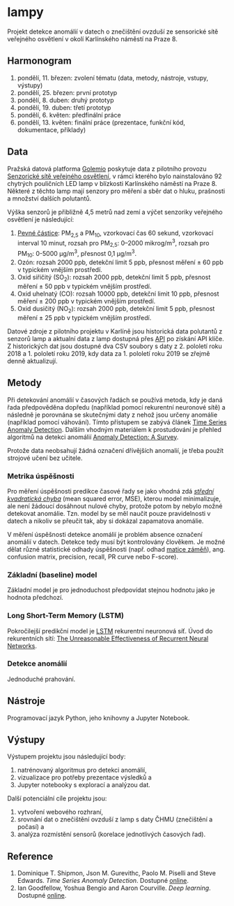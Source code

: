 # lampy

Projekt detekce anomálií v datech o znečištění ovzduší ze sensorické sítě
veřejného osvětlení v okolí Karlínského náměstí na Praze 8.

## Harmonogram

1. pondělí, 11. březen: zvolení tématu (data, metody, nástroje, vstupy, výstupy)
2. pondělí, 25. březen: první prototyp
3. pondělí, 8. duben: druhý prototyp
4. pondělí, 19. duben: třetí prototyp
5. pondělí, 6. květen: předfinální práce
6. pondělí, 13. květen: finální práce (prezentace, funkční kód, dokumentace, příklady)

## Data

Pražská datová platforma [Golemio][golemio] poskytuje data z pilotního provozu
[Senzorické sítě veřejného osvětlení][senzoricka_sit_verejneho_osvetleni],
v rámci kterého bylo nainstalováno 92 chytrých pouličních LED lamp v blízkosti
Karlínského náměstí na Praze 8. Některé z těchto lamp mají senzory pro měření a
sběr dat o hluku, prašnosti a množství dalších polutantů.

Výška senzorů je přibližně 4,5 metrů nad zemí a výčet senzoriky veřejného osvětlení je následující:

1. [Pevné částice][pevne_castice]: PM<sub>2,5</sub> a PM<sub>10</sub>, vzorkovací čas 60 sekund, vzorkovací interval 10 minut, rozsah pro PM<sub>2,5</sub>: 0–2000 mikrog/m<sup>3</sup>, rozsah pro PM<sub>10</sub>: 0-5000 µg/m<sup>3</sup>, přesnost 0,1 µg/m<sup>3</sup>.
2. Ozón: rozsah 2000 ppb, detekční limit 5 ppb, přesnost měření ± 60 ppb v typickém vnějším prostředí.
3. Oxid siřičitý (SO<sub>2</sub>): rozsah 2000 ppb, detekční limit 5 ppb, přesnost měření ± 50 ppb v typickém vnějším prostředí.
4. Oxid uhelnatý (CO): rozsah 10000 ppb, detekční limit 10 ppb, přesnost měření ± 200 ppb v typickém vnějším prostředí.
5. Oxid dusičitý (NO<sub>2</sub>): rozsah 2000 ppb, detekční limit 5 ppb, přesnost měření ± 25 ppb v typickém vnějším prostředí.

Datové zdroje z pilotního projektu v Karlíně jsou historická data polutantů z
senzorů lamp a aktualní data z lamp dostupná přes [API][api_lampy]
po získání API klíče. Z historických dat jsou dostupné dva CSV soubory s daty z
2. pololetí roku 2018 a 1. pololetí roku 2019, kdy data za 1. pololetí roku 2019
se zřejmě denně aktualizují.

## Metody

Při detekování anomálií v časových řadách se používá metoda, kdy je daná řada
předpověděna dopředu (například pomocí rekurentní neuronové sítě) a následně je
porovnána se skutečnými daty z nehož jsou určeny anomálie (například pomocí
váhování). Tímto přístupem se zabývá článek
[Time Series Anomaly Detection][time_series_anomaly_detection].
Dalším vhodným materiálem k prostudování je přehled algoritmů na detekci
anomálií [Anomaly Detection: A Survey][anomaly_detection_a_survey].

Protože data neobsahují žádná označení dřívějších anomalií, je třeba použít strojové učení bez učitele.

### Metrika úspěšnosti

Pro měření úspěšnosti predikce časové řady se jako vhodná zdá
*[střední kvadratická chyba][mse]* (mean squared error, MSE), kterou model
minimalizuje, ale
není žádoucí dosáhnout nulové chyby, protože potom by nebylo možné detekovat
anomálie. Tzn. model by se měl naučit pouze pravidelnosti v datech a nikoliv se
přeučit tak, aby si dokázal zapamatova anomálie.

V měření úspěšnosti detekce anomálií je problém absence označení anomálií
v datech. Detekce tedy musí být kontrolovány člověkem. Je možné dělat různé
statistické odhady úspěšnosti (např. odhad [matice záměň][confusion_matrix]),
ang. confusion matrix, precision, recall, PR curve nebo F-score).

### Základní (baseline) model

Základní model je pro jednoduchost předpovídat stejnou hodnotu jako je
hodnota předchozí.

### Long Short-Term Memory (LSTM)

Pokročilejší predikční model je [LSTM][lstm] rekurentní neuronová síť.
Úvod do rekurentních sítí: [The Unreasonable Effectiveness of Recurrent Neural Networks][rnn_effectiveness].

### Detekce anomálií

Jednoduché prahování.

## Nástroje

Programovací jazyk Python, jeho knihovny a Jupyter Notebook.

## Výstupy

Výstupem projektu jsou následující body:

1. natrénovaný algoritmus pro detekci anomálií,
2. vizualizace pro potřeby prezentace výsledků a
3. Jupyter notebooky s explorací a analýzou dat.

Další potenciální cíle projektu jsou:

1. vytvoření webového rozhraní,
2. srovnání dat o znečištění ovzduší z lamp s daty ČHMU (znečištění a počasí) a
3. analýza rozmístění sensorů (korelace jednotlivých časových řad).

## Reference

1. Dominique T. Shipmon, Json M. Gurevithc, Paolo M. Piselli and Steve Edwards. *Time Series Anomaly Detection*. Dostupné [online][time_series_anomaly_detection].
2. Ian Goodfellow, Yoshua Bengio and Aaron Courville. *Deep learning*. Dostupné [online][deep_learning].

[anomaly_detection_a_survey]: http://cucis.ece.northwestern.edu/projects/DMS/publications/AnomalyDetection.pdf
[api_lampy]: https://golemio.docs.apiary.io/#reference/0/lampy-v-karline/aktualni-senzoricka-data-z-lamp
[confusion_matrix]: https://en.wikipedia.org/wiki/Confusion_matrix
[deep_learning]: https://www.deeplearningbook.org
[lstm]: http://colah.github.io/posts/2015-08-Understanding-LSTMs/
[golemio]: https://golemio.cz/
[mse]: https://en.wikipedia.org/wiki/Mean_squared_error
[pevne_castice]: https://cs.wikipedia.org/wiki/Pevn%C3%A9_%C4%8D%C3%A1stice
[rnn_effectiveness]: http://karpathy.github.io/2015/05/21/rnn-effectiveness/
[senzoricka_sit_verejneho_osvetleni]: https://golemio.cz/cs/node/622
[time_series_anomaly_detection]: https://static.googleusercontent.com/media/research.google.com/cs//pubs/archive/dfd834facc9460163438b94d53b36f51bb5ea952.pdf
